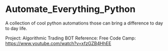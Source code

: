 # Automate_Everything_Python
A collection of cool python automations those can bring a difference to day to day life. 


Project: Algorithmic Trading BOT
Reference: Free Code Camp: https://www.youtube.com/watch?v=xfzGZB4HhEE